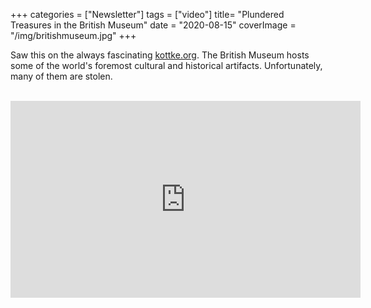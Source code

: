 +++
categories = ["Newsletter"]
tags = ["video"]
title= "Plundered Treasures in the British Museum"
date = "2020-08-15"
coverImage = "/img/britishmuseum.jpg"
+++

Saw this on the always fascinating <a href="https://kottke.org" target="_blank">kottke.org</a>. The British Museum hosts some of the world's foremost cultural and historical artifacts. Unfortunately, many of them are stolen.

<!--more-->

<br>

<iframe width="560" height="315" src="https://www.youtube.com/embed/hoTxiRWrvp8" frameborder="0" allow="accelerometer; autoplay; encrypted-media; gyroscope; picture-in-picture" allowfullscreen></iframe>
